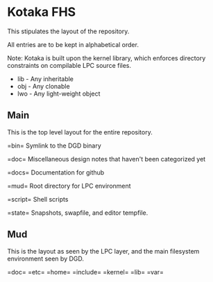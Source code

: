 # Kotaka FHS

This stipulates the layout of the repository.

All entries are to be kept in alphabetical order.

Note: Kotaka is built upon the kernel library, which enforces directory
constraints on compilable LPC source files.

* lib - Any inheritable
* obj - Any clonable
* lwo - Any light-weight object

## Main

This is the top level layout for the entire repository.

=bin=
    Symlink to the DGD binary

=doc=
    Miscellaneous design notes that haven't been categorized yet

=docs=
    Documentation for github

=mud=
    Root directory for LPC environment

=script=
    Shell scripts

=state=
    Snapshots, swapfile, and editor tempfile.

## Mud

This is the layout as seen by the LPC layer, and the main filesystem
environment seen by DGD.

=doc=
=etc=
=home=
=include=
=kernel=
=lib=
=var=
